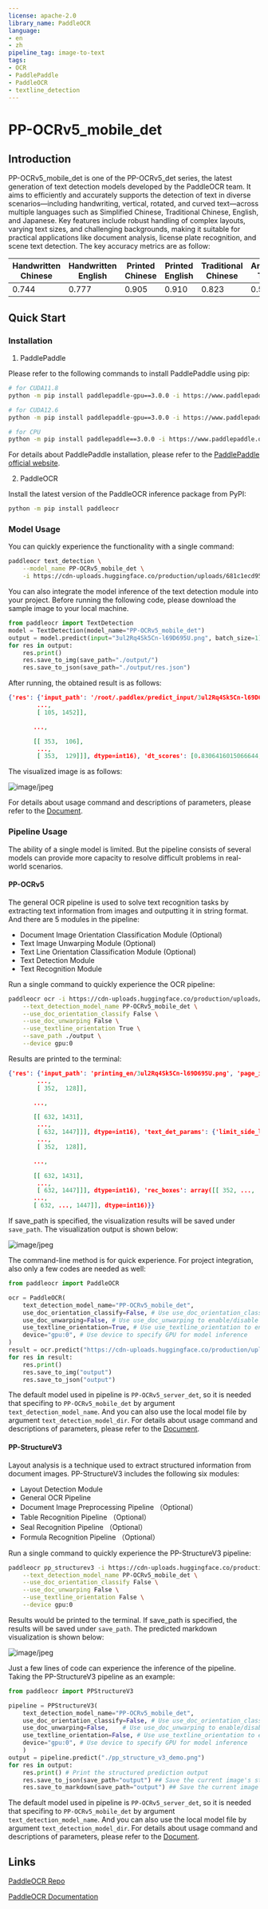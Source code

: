 ```yaml
---
license: apache-2.0
library_name: PaddleOCR
language:
- en
- zh
pipeline_tag: image-to-text
tags:
- OCR
- PaddlePaddle
- PaddleOCR
- textline_detection
---
```


# PP-OCRv5_mobile_det

## Introduction

PP-OCRv5_mobile_det is one of the PP-OCRv5_det series, the latest generation of text detection models developed by the PaddleOCR team. It aims to efficiently and accurately supports the detection of text in diverse scenarios—including handwriting, vertical, rotated, and curved text—across multiple languages such as Simplified Chinese, Traditional Chinese, English, and Japanese. Key features include robust handling of complex layouts, varying text sizes, and challenging backgrounds, making it suitable for practical applications like document analysis, license plate recognition, and scene text detection. The key accuracy metrics are as follow:

| Handwritten Chinese | Handwritten English | Printed Chinese | Printed English | Traditional Chinese | Ancient Text | Japanese | General Scenario | Pinyin | Rotation | Distortion | Artistic Text | Average | 
| --- | --- | --- | --- | --- | --- | --- | --- | --- | --- | --- | --- | --- |
| 0.744 | 0.777 | 0.905 | 0.910	| 0.823 | 0.581 | 0.727	 | 0.721 | 0.575 | 0.647 | 0.827 | 0.525 | 0.770 |

## Quick Start

### Installation

1. PaddlePaddle

Please refer to the following commands to install PaddlePaddle using pip:

```bash
# for CUDA11.8
python -m pip install paddlepaddle-gpu==3.0.0 -i https://www.paddlepaddle.org.cn/packages/stable/cu118/

# for CUDA12.6
python -m pip install paddlepaddle-gpu==3.0.0 -i https://www.paddlepaddle.org.cn/packages/stable/cu126/

# for CPU
python -m pip install paddlepaddle==3.0.0 -i https://www.paddlepaddle.org.cn/packages/stable/cpu/
```

For details about PaddlePaddle installation, please refer to the [PaddlePaddle official website](https://www.paddlepaddle.org.cn/en/install/quick).

2. PaddleOCR

Install the latest version of the PaddleOCR inference package from PyPI:

```bash
python -m pip install paddleocr
```

### Model Usage

You can quickly experience the functionality with a single command:

```bash
paddleocr text_detection \
    --model_name PP-OCRv5_mobile_det \
    -i https://cdn-uploads.huggingface.co/production/uploads/681c1ecd9539bdde5ae1733c/3ul2Rq4Sk5Cn-l69D695U.png
```

You can also integrate the model inference of the text detection module into your project. Before running the following code, please download the sample image to your local machine.

```python
from paddleocr import TextDetection
model = TextDetection(model_name="PP-OCRv5_mobile_det")
output = model.predict(input="3ul2Rq4Sk5Cn-l69D695U.png", batch_size=1)
for res in output:
    res.print()
    res.save_to_img(save_path="./output/")
    res.save_to_json(save_path="./output/res.json")
```

After running, the obtained result is as follows:

```json
{'res': {'input_path': '/root/.paddlex/predict_input/3ul2Rq4Sk5Cn-l69D695U.png', 'page_index': None, 'dt_polys': array([[[ 105, 1431],
        ...,
        [ 105, 1452]],

       ...,

       [[ 353,  106],
        ...,
        [ 353,  129]]], dtype=int16), 'dt_scores': [0.8306416015066644, 0.7603795581201811, ..., 0.8819806867477359]}}
```

The visualized image is as follows:

![image/jpeg](https://cdn-uploads.huggingface.co/production/uploads/681c1ecd9539bdde5ae1733c/x7iTnr_hOnfTdyblW0qcb.jpeg)

For details about usage command and descriptions of parameters, please refer to the [Document](https://paddlepaddle.github.io/PaddleOCR/latest/en/version3.x/module_usage/text_detection.html#iii-quick-start).

### Pipeline Usage

The ability of a single model is limited. But the pipeline consists of several models can provide more capacity to resolve difficult problems in real-world scenarios.

#### PP-OCRv5

The general OCR pipeline is used to solve text recognition tasks by extracting text information from images and outputting it in string format. And there are 5 modules in the pipeline: 
* Document Image Orientation Classification Module (Optional)
* Text Image Unwarping Module (Optional)
* Text Line Orientation Classification Module (Optional)
* Text Detection Module
* Text Recognition Module

Run a single command to quickly experience the OCR pipeline:

```bash
paddleocr ocr -i https://cdn-uploads.huggingface.co/production/uploads/681c1ecd9539bdde5ae1733c/3ul2Rq4Sk5Cn-l69D695U.png \
    --text_detection_model_name PP-OCRv5_mobile_det \
    --use_doc_orientation_classify False \
    --use_doc_unwarping False \
    --use_textline_orientation True \
    --save_path ./output \
    --device gpu:0 
```

Results are printed to the terminal:

```json
{'res': {'input_path': 'printing_en/3ul2Rq4Sk5Cn-l69D695U.png', 'page_index': None, 'model_settings': {'use_doc_preprocessor': True, 'use_textline_orientation': True}, 'doc_preprocessor_res': {'input_path': None, 'page_index': None, 'model_settings': {'use_doc_orientation_classify': False, 'use_doc_unwarping': False}, 'angle': -1}, 'dt_polys': array([[[ 352,  105],
        ...,
        [ 352,  128]],

       ...,

       [[ 632, 1431],
        ...,
        [ 632, 1447]]], dtype=int16), 'text_det_params': {'limit_side_len': 64, 'limit_type': 'min', 'thresh': 0.3, 'max_side_limit': 4000, 'box_thresh': 0.6, 'unclip_ratio': 1.5}, 'text_type': 'general', 'textline_orientation_angles': array([0, ..., 0]), 'text_rec_score_thresh': 0.0, 'rec_texts': ['Algorithms for the Markov Entropy Decomposition', 'Andrew J. Ferris and David Poulin', 'Département de Physique, Université de Sherbrooke, Québec, JI K 2R1, Canada', '(Dated: October 31, 2018)', 'The Markov entropy decomposition (MED) is a recently-proposed, cluster-based simulation method for fi -', 'nite temperature quantum systems with arbitrary geometry. In this paper, we detail numerical algorithms for', 'performing the required steps of the MED, principally solving a minimization problem with a preconditioned', 'arXiv:1212.1442v1 [cond-mat.stat-mech] 6 Dec 2012', "Newton's algorithm, as well as how to extract global susceptibilities and thermal responses. We demonstrate", 'the power of the method with the spin-1/2 XXZ model on the 2D square lattice, including the extraction of', 'critical points and details of each phase. Although the method shares some qualitative similarities with exact-', 'diagonalization, we show the MED is both more accurate and significantly more flexible.', 'PACS numbers: 05.10.—a, 02.50.Ng, 03.67.–a, 74.40.Kb', 'I. INTRODUCTION', 'This approximation becomes exact in the case of a 1D quan-', 'tum (or classical) Markov chain [1O], and leads to an expo-', 'Although the equations governing quantum many-body', 'nential reduction of cost for exact entropy calculations when', 'systems are simple to write down, finding solutions for the', 'the global density matrix is a higher-dimensional Markov net-', 'majority of systems remains incredibly difficult. Modern', 'work state [12, 13].', 'physics finds itself in need of new tools to compute the emer-', 'The second approximation used in the MED approach is', 'gent behavior of large, many-body systems.', 'related to the N-representibility problem. Given a set of lo-', 'There has been a great variety of tools developed to tackle', 'cal but overlapping reduced density matrices { ρi }, it is a very', 'many-body problems, but in general, large 2D and 3D quan-', 'challenging problem to determine if there exists a global den.', 'tum systems remain hard to deal with. Most systems are', 'sity operator which is positive semi-definite and whose partial', 'thought to be non-integrable, so exact analytic solutions are', 'trace agrees with each ρi. This problem is QMA-hard (the', 'not usually expected. Direct numerical diagonalization can be', 'quantum analogue of NP) [14, 15], and is hopelessly diffi-', 'performed for relatively small systems — however the emer-', 'cult to enforce. Thus, the second approximation employed', 'gent behavior of a system in the thermodynamic limit may be', 'involves ignoring global consistency with a positive opera-', 'difficult to extract, especially in systems with large correlation', 'tor, while requiring local consistency on any overlapping re-', 'lengths. Monte Carlo approaches are technically exact (up to', 'gions between the ρi. At the zero-temperature limit, the MED', 'sampling error), but suffer from the so-called sign problem', 'approach becomes analogous to the variational nth-order re-', 'for fermionic, frustrated, or dynamical problems. Thus we are', 'duced density matrix approach, where positivity is enforced', 'limited to search for clever approximations to solve the ma-', 'on all reduced density matrices of size n [16–18].', 'jority of many-body problems.', 'The MED approach is an extremely flexible cluster method.', 'Over the past century, hundreds of such approximations', 'applicable to both translationally invariant systems of any di-', 'have been proposed, and we will mention just a few notable', 'mension in the thermodynamic limit, as well as finite systems', 'examples applicable to quantum lattice models. Mean-field', 'or systems without translational invariance (e.g. disordered', 'theory is simple and frequently arrives at the correct quali-', 'lattices, or harmonically trapped atoms in optical lattices).', 'tative description, but often fails when correlations are im-', 'The free energy given by MED is guaranteed to lower bound', 'portant. Density-matrix renormalisation group (DMRG) [1]', 'the true free energy, which in turn lower-bounds the ground', 'is efficient and extremely accurate at solving 1D problems,', 'state energy — thus providing a natural complement to varia-', 'but the computational cost grows exponentially with system', 'tional approaches which upper-bound the ground state energy.', 'size in two- or higher-dimensions [2, 3]. Related tensor-', 'The ability to provide a rigorous ground-state energy window', 'network techniques designed for 2D systems are still in their', 'is a powerful validation tool, creating a very compelling rea-', 'infancy [4–6]. Series-expansion methods [7] can be success-', 'son to use this approach.', 'ful, but may diverge or otherwise converge slowly, obscuring', 'In this paper we paper we present a pedagogical introduc-', 'the state in certain regimes. There exist a variety of cluster-', 'tion to MED, including numerical implementation issues and', 'based techniques, such as dynamical-mean-field theory [8]', 'applications to 2D quantum lattice models in the thermody-', 'and density-matrix embedding [9]', 'namic limit. In Sec. II. we giye a brief deriyation of the', 'Here we discuss the so-called Markov entropy decompo-', 'Markov entropy decomposition. Section III outlines a robust', 'sition (MED), recently proposed by Poulin & Hastings [10]', 'numerical strategy for optimizing the clusters that make up', '(and analogous to a slightly earlier classical algorithm [11]).', 'the decomposition. In Sec. IV we show how we can extend', 'This is a self-consistent cluster method for fi nite temperature', 'these algorithms to extract non-trivial information, such as', 'systems that takes advantage of an approximation of the (von', 'specific heat and susceptibilities. We present an application of', 'Neumann) entropy. In [10], it was shown that the entropy', 'the method to the spin-1/2 XXZ model on a 2D square lattice', 'per site can be rigorously upper bounded using only local in-', 'in Sec. V, describing how to characterize the phase diagram', 'formation — a local, reduced density matrix on N sites, say.', 'and determine critical points, before concluding in Sec. VI.'], 'rec_scores': array([0.99388635, ..., 0.99304372]), 'rec_polys': array([[[ 352,  105],
        ...,
        [ 352,  128]],

       ...,

       [[ 632, 1431],
        ...,
        [ 632, 1447]]], dtype=int16), 'rec_boxes': array([[ 352, ...,  128],
       ...,
       [ 632, ..., 1447]], dtype=int16)}}
```

If save_path is specified, the visualization results will be saved under `save_path`. The visualization output is shown below:

![image/jpeg](https://cdn-uploads.huggingface.co/production/uploads/681c1ecd9539bdde5ae1733c/4lLYO_jQJwz3qWuv7CAyf.png)

The command-line method is for quick experience. For project integration, also only a few codes are needed as well:

```python
from paddleocr import PaddleOCR  

ocr = PaddleOCR(
    text_detection_model_name="PP-OCRv5_mobile_det",
    use_doc_orientation_classify=False, # Use use_doc_orientation_classify to enable/disable document orientation classification model
    use_doc_unwarping=False, # Use use_doc_unwarping to enable/disable document unwarping module
    use_textline_orientation=True, # Use use_textline_orientation to enable/disable textline orientation classification model
    device="gpu:0", # Use device to specify GPU for model inference
)
result = ocr.predict("https://cdn-uploads.huggingface.co/production/uploads/681c1ecd9539bdde5ae1733c/3ul2Rq4Sk5Cn-l69D695U.png")  
for res in result:  
    res.print()  
    res.save_to_img("output")  
    res.save_to_json("output")
```

The default model used in pipeline is `PP-OCRv5_server_det`, so it is needed that specifing to `PP-OCRv5_mobile_det` by argument `text_detection_model_name`. And you can also use the local model file by argument `text_detection_model_dir`. For details about usage command and descriptions of parameters, please refer to the [Document](https://paddlepaddle.github.io/PaddleOCR/latest/en/version3.x/pipeline_usage/OCR.html#2-quick-start).

#### PP-StructureV3

Layout analysis is a technique used to extract structured information from document images. PP-StructureV3 includes the following six modules:
* Layout Detection Module
* General OCR Pipeline
* Document Image Preprocessing Pipeline （Optional）
* Table Recognition Pipeline （Optional）
* Seal Recognition Pipeline （Optional）
* Formula Recognition Pipeline （Optional）

Run a single command to quickly experience the PP-StructureV3 pipeline:

```bash
paddleocr pp_structurev3 -i https://cdn-uploads.huggingface.co/production/uploads/681c1ecd9539bdde5ae1733c/mG4tnwfrvECoFMu-S9mxo.png \
    --text_detection_model_name PP-OCRv5_mobile_det \
    --use_doc_orientation_classify False \
    --use_doc_unwarping False \
    --use_textline_orientation False \
    --device gpu:0
```

Results would be printed to the terminal. If save_path is specified, the results will be saved under `save_path`. The predicted markdown visualization is shown below:

![image/jpeg](https://cdn-uploads.huggingface.co/production/uploads/681c1ecd9539bdde5ae1733c/SfxF0X4drBTNGnfFOtZij.png)

Just a few lines of code can experience the inference of the pipeline. Taking the PP-StructureV3 pipeline as an example:

```python
from paddleocr import PPStructureV3

pipeline = PPStructureV3(
    text_detection_model_name="PP-OCRv5_mobile_det",
    use_doc_orientation_classify=False, # Use use_doc_orientation_classify to enable/disable document orientation classification model
    use_doc_unwarping=False,    # Use use_doc_unwarping to enable/disable document unwarping module
    use_textline_orientation=False, # Use use_textline_orientation to enable/disable textline orientation classification model
    device="gpu:0", # Use device to specify GPU for model inference
    )
output = pipeline.predict("./pp_structure_v3_demo.png")
for res in output:
    res.print() # Print the structured prediction output
    res.save_to_json(save_path="output") ## Save the current image's structured result in JSON format
    res.save_to_markdown(save_path="output") ## Save the current image's result in Markdown format
```

The default model used in pipeline is `PP-OCRv5_server_det`, so it is needed that specifing to `PP-OCRv5_mobile_det` by argument `text_detection_model_name`. And you can also use the local model file by argument `text_detection_model_dir`. For details about usage command and descriptions of parameters, please refer to the [Document](https://paddlepaddle.github.io/PaddleOCR/latest/en/version3.x/pipeline_usage/PP-StructureV3.html#2-quick-start).

## Links

[PaddleOCR Repo](https://github.com/paddlepaddle/paddleocr)

[PaddleOCR Documentation](https://paddlepaddle.github.io/PaddleOCR/latest/en/index.html)
